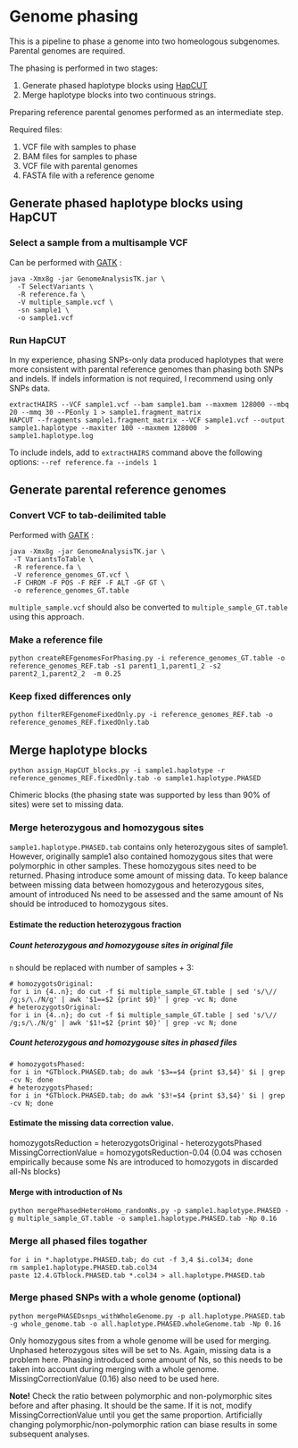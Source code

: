 # Genome phasing
This is a pipeline to phase a genome into two homeologous subgenomes. Parental genomes are required.

The phasing is performed in two stages:

1. Generate phased haplotype blocks using [HapCUT](https://github.com/vibansal/hapcut)
2. Merge haplotype blocks into two continuous strings.

Preparing reference parental genomes performed as an intermediate step. 

Required files:  

1) VCF file with samples to phase  
2) BAM files for samples to phase  
3) VCF file with parental genomes  
4) FASTA file with a reference genome  

## Generate phased haplotype blocks using HapCUT

### Select a sample from a multisample VCF
Can be performed with [GATK](https://software.broadinstitute.org/gatk/gatkdocs/org_broadinstitute_gatk_tools_walkers_variantutils_SelectVariants.php) :
```
java -Xmx8g -jar GenomeAnalysisTK.jar \
  -T SelectVariants \
  -R reference.fa \
  -V multiple_sample.vcf \
  -sn sample1 \
  -o sample1.vcf
```

### Run HapCUT

In my experience, phasing SNPs-only data produced haplotypes that were more consistent with parental reference genomes than phasing both SNPs and indels. If indels information is not required, I recommend using only SNPs data.

```
extractHAIRS --VCF sample1.vcf --bam sample1.bam --maxmem 128000 --mbq 20 --mmq 30 --PEonly 1 > sample1.fragment_matrix
HAPCUT --fragments sample1.fragment_matrix --VCF sample1.vcf --output sample1.haplotype --maxiter 100 --maxmem 128000  > sample1.haplotype.log
```
To include indels, add to `extractHAIRS` command above the following options: `--ref reference.fa --indels 1`

## Generate parental reference genomes

### Convert VCF to tab-deilimited table

Performed with [GATK](https://software.broadinstitute.org/gatk/gatkdocs/org_broadinstitute_gatk_tools_walkers_variantutils_VariantsToTable.php) :
```
java -Xmx8g -jar GenomeAnalysisTK.jar \
 -T VariantsToTable \
 -R reference.fa \
 -V reference_genomes_GT.vcf \
 -F CHROM -F POS -F REF -F ALT -GF GT \
 -o reference_genomes_GT.table
```
`multiple_sample.vcf` should also be converted to `multiple_sample_GT.table` using this approach.

### Make a reference file
```
python createREFgenomesForPhasing.py -i reference_genomes_GT.table -o reference_genomes_REF.tab -s1 parent1_1,parent1_2 -s2 parent2_1,parent2_2  -m 0.25
```
### Keep fixed differences only
```
python filterREFgenomeFixedOnly.py -i reference_genomes_REF.tab -o reference_genomes_REF.fixedOnly.tab
```
## Merge haplotype blocks
```
python assign_HapCUT_blocks.py -i sample1.haplotype -r reference_genomes_REF.fixedOnly.tab -o sample1.haplotype.PHASED
```
Chimeric blocks (the phasing state was supported by less than 90% of sites) were set to missing data.

### Merge heterozygous and homozygous sites

`sample1.haplotype.PHASED.tab` contains only heterozygous sites of sample1. However, originally sample1 also contained homozygous sites that were polymorphic in other samples. These homozygous sites need to be returned.
Phasing introduce some amount of missing data. To keep balance between missing data between homozygous and heterozygous sites, amount of introduced Ns need to be assessed and the same amount of Ns should be introduced to homozygous sites.
#### Estimate the reduction heterozygous fraction
##### Count heterozygous and homozygouse sites in original file
`n` should be replaced with number of samples + 3:
```
# homozygotsOriginal:
for i in {4..n}; do cut -f $i multiple_sample_GT.table | sed 's/\// /g;s/\./N/g' | awk '$1==$2 {print $0}' | grep -vc N; done
# heterozygotsOriginal:
for i in {4..n}; do cut -f $i multiple_sample_GT.table | sed 's/\// /g;s/\./N/g' | awk '$1!=$2 {print $0}' | grep -vc N; done
```
##### Count heterozygous and homozygouse sites in phased files
```
# homozygotsPhased:
for i in *GTblock.PHASED.tab; do awk '$3==$4 {print $3,$4}' $i | grep -cv N; done
# heterozygotsPhased:
for i in *GTblock.PHASED.tab; do awk '$3!=$4 {print $3,$4}' $i | grep -cv N; done
```
#### Estimate the missing data correction value.

homozygotsReduction = heterozygotsOriginal - heterozygotsPhased
MissingCorrectionValue = homozygotsReduction-0.04  (0.04 was cchosen empirically because some Ns are introduced to homozygots in discarded all-Ns blocks)

#### Merge with introduction of Ns
```
python mergePhasedHeteroHomo_randomNs.py -p sample1.haplotype.PHASED -g multiple_sample_GT.table -o sample1.haplotype.PHASED.tab -Np 0.16
```
### Merge all phased files togather
```
for i in *.haplotype.PHASED.tab; do cut -f 3,4 $i.col34; done
rm sample1.haplotype.PHASED.tab.col34
paste 12.4.GTblock.PHASED.tab *.col34 > all.haplotype.PHASED.tab
```

### Merge phased SNPs with a whole genome (optional)

```
python mergePHASEDsnps_withWholeGenome.py -p all.haplotype.PHASED.tab -g whole_genome.tab -o all.haplotype.PHASED.wholeGenome.tab -Np 0.16
```
Only homozygous sites from a whole genome will be used for merging. Unphased heterozygous sites will be set to Ns. 
Again, missing data is a problem here. Phasing introduced some amount of Ns, so this needs to be taken into account during merging with a whole genome. MissingCorrectionValue (0.16) also need to be used here. 

**Note!** Check the ratio between polymorphic and non-polymorphic sites before and after phasing. It should be the same. If it is not, modify MissingCorrectionValue until you get the same proportion. Artificially changing polymorphic/non-polymorphic ration can biase results in some subsequent analyses.
